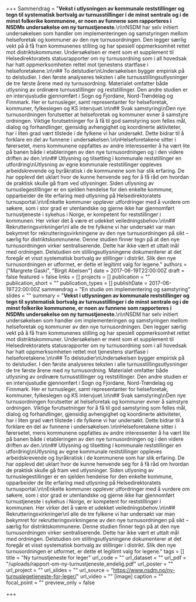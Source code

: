 +++
Sammendrag = "**Vekst i utlysningen av kommunale reststillinger og tegn til systematisk bortvalg av turnusstillinger i de minst sentrale og i de minst folkerike kommunene, er noen av funnene som rapporteres i NSDMs undersøkelse om ny turnustjeneste.**\n\nNSDM har selv initiert undersøkelsen som handler om implementeringen og samstyringen mellom helseforetak og kommuner av den nye turnusordningen. Den legger særlig vekt på å få fram kommunenes stilling og har spesiell oppmerksomhet rettet mot distriktskommuner. Undersøkelsen er ment som et supplement til Helsedirektoratets statusrapporter om ny turnusordning som i all hovedsak har hatt oppmerksomheten rettet mot tjenestens startfase i helseforetakene.\n\n## To delstudier\nUndersøkelsen bygger empirisk på to delstudier. I den første analyseres teksten i alle turnusstillingsutlysninger de tre første årene med ny turnusordning. Materialet omfatter både utlysning av ordinære turnusstillinger og reststillinger. Den andre studien er en intervjustudie gjennomført i Sogn og Fjordane, Nord-Trøndelag og Finnmark. Her er turnusleger, samt representanter for helseforetak, kommuner, fylkeslegen og KS intervjuet.\n\n## Svak samstyring\nDen nye turnusordningen forutsetter at helseforetak og kommuner evner å samstyre ordningen. Viktige forutsetninger for å få til god samstyring som felles mål, dialog og forhandlinger, gjensidig avhengighet og koordinerte aktiviteter, har i liten grad vært tilstede i de fylkene vi har undersøkt. Dette bidrar til å forklare en del av funnene i undersøkelsen.\n\nHelseforetakene sitter i førersetet, mens kommunene oppfattes av andre interessenter å ha vært lite på banen både i etableringen av den nye turnusordningen og i den videre driften av den.\n\n## Utlysning og tilsetting i kommunale reststillinger en utfordring\nUtlysning av egne kommunale reststillinger oppleves arbeidskrevende og byråkratisk i de kommunene som har slik erfaring. De har opplevd det uklart hvor de kunne henvende seg for å få råd om hvordan de praktisk skulle gå fram ved utlysninger. Siden utlysning av turnuslegestillinger er en sjelden hendelse for den enkelte kommune, opparbeider de lite erfaring med utlysning på Helsedirektoratets turnusportal.\n\nEnkelte kommuner opplever utfordringer med å vurdere om søkere, som i stor grad er utenlandske og gjerne ikke har gjennomført turnustjeneste i sykehus i Norge, er kompetent for reststillinger i kommunen. Her virker det å være et udekket veiledningsbehov.\n\n## Rekrutteringsvirkninger\nI alle de tre fylkene vi har undersøkt var man bekymret for rekrutteringsvirkningene av den nye turnusordningen på sikt – særlig for distriktskommunene. Denne studien finner tegn på at den nye turnusordningen virker sentraliserende. Dette har ikke vært et uttalt mål med ordningen. Delstudien om stillingsutlysningene dokumenterer at det foregår et visst systematisk bortvalg av stillinger i distrikt. Slik den nye turnusordningen er utformet, er dette et legitimt valg for legene."
authors = ["Margrete Gaski", "Birgit Abelsen"]
date = 2017-06-19T22:00:00Z
draft = false
featured = false
links = []
projects = []
publication = ""
publication_short = ""
publication_types = []
publishDate = 2017-06-19T22:00:00Z
sammendrag = "En studie om implementering og samstyring"
slides = ""
summary = "**Vekst i utlysningen av kommunale reststillinger og tegn til systematisk bortvalg av turnusstillinger i de minst sentrale og i de minst folkerike kommunene, er noen av funnene som rapporteres i NSDMs undersøkelse om ny turnustjeneste.**\n\nNSDM har selv initiert undersøkelsen som handler om implementeringen og samstyringen mellom helseforetak og kommuner av den nye turnusordningen. Den legger særlig vekt på å få fram kommunenes stilling og har spesiell oppmerksomhet rettet mot distriktskommuner. Undersøkelsen er ment som et supplement til Helsedirektoratets statusrapporter om ny turnusordning som i all hovedsak har hatt oppmerksomheten rettet mot tjenestens startfase i helseforetakene.\n\n## To delstudier\nUndersøkelsen bygger empirisk på to delstudier. I den første analyseres teksten i alle turnusstillingsutlysninger de tre første årene med ny turnusordning. Materialet omfatter både utlysning av ordinære turnusstillinger og reststillinger. Den andre studien er en intervjustudie gjennomført i Sogn og Fjordane, Nord-Trøndelag og Finnmark. Her er turnusleger, samt representanter for helseforetak, kommuner, fylkeslegen og KS intervjuet.\n\n## Svak samstyring\nDen nye turnusordningen forutsetter at helseforetak og kommuner evner å samstyre ordningen. Viktige forutsetninger for å få til god samstyring som felles mål, dialog og forhandlinger, gjensidig avhengighet og koordinerte aktiviteter, har i liten grad vært tilstede i de fylkene vi har undersøkt. Dette bidrar til å forklare en del av funnene i undersøkelsen.\n\nHelseforetakene sitter i førersetet, mens kommunene oppfattes av andre interessenter å ha vært lite på banen både i etableringen av den nye turnusordningen og i den videre driften av den.\n\n## Utlysning og tilsetting i kommunale reststillinger en utfordring\nUtlysning av egne kommunale reststillinger oppleves arbeidskrevende og byråkratisk i de kommunene som har slik erfaring. De har opplevd det uklart hvor de kunne henvende seg for å få råd om hvordan de praktisk skulle gå fram ved utlysninger. Siden utlysning av turnuslegestillinger er en sjelden hendelse for den enkelte kommune, opparbeider de lite erfaring med utlysning på Helsedirektoratets turnusportal.\n\nEnkelte kommuner opplever utfordringer med å vurdere om søkere, som i stor grad er utenlandske og gjerne ikke har gjennomført turnustjeneste i sykehus i Norge, er kompetent for reststillinger i kommunen. Her virker det å være et udekket veiledningsbehov.\n\n## Rekrutteringsvirkninger\nI alle de tre fylkene vi har undersøkt var man bekymret for rekrutteringsvirkningene av den nye turnusordningen på sikt – særlig for distriktskommunene. Denne studien finner tegn på at den nye turnusordningen virker sentraliserende. Dette har ikke vært et uttalt mål med ordningen. Delstudien om stillingsutlysningene dokumenterer at det foregår et visst systematisk bortvalg av stillinger i distrikt. Slik den nye turnusordningen er utformet, er dette et legitimt valg for legene."
tags = []
title = "Ny turnustjeneste for leger"
url_code = ""
url_dataset = ""
url_pdf = "/uploads/rapport-om-ny-turnustjeneste_endelig.pdf"
url_poster = ""
url_project = ""
url_slides = ""
url_source = "https://www.nsdm.no/ny-turnuslegetjeneste-for-leger/"
url_video = ""
[image]
caption = ""
focal_point = ""
preview_only = false

+++
